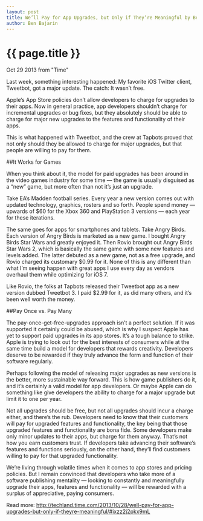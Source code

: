 ```yaml
---
layout: post
title: We’ll Pay for App Upgrades, but Only if They’re Meaningful by Ben Bajarin
author: Ben Bajarin
---
```


{{ page.title }}
================

<p class="meta">Oct 29 2013 from "Time" </p>

Last week, something interesting happened: My favorite iOS Twitter client, Tweetbot, got a major update. The catch: It wasn’t free.

Apple‘s App Store policies don’t allow developers to charge for upgrades to their apps. Now in general practice, app developers shouldn’t charge for incremental upgrades or bug fixes, but they absolutely should be able to charge for major new upgrades to the features and functionality of their apps.

This is what happened with Tweetbot, and the crew at Tapbots proved that not only should they be allowed to charge for major upgrades, but that people are willing to pay for them.

##It Works for Games

When you think about it, the model for paid upgrades has been around in the video games industry for some time — the game is usually disguised as a “new” game, but more often than not it’s just an upgrade.

Take EA’s Madden football series. Every year a new version comes out with updated technology, graphics, rosters and so forth. People spend money — upwards of $60 for the Xbox 360 and PlayStation 3 versions — each year for these iterations.

The same goes for apps for smartphones and tablets. Take Angry Birds. Each version of Angry Birds is marketed as a new game. I bought Angry Birds Star Wars and greatly enjoyed it. Then Rovio brought out Angry Birds Star Wars 2, which is basically the same game with some new features and levels added. The latter debuted as a new game, not as a free upgrade, and Rovio charged its customary $0.99 for it. None of this is any different than what I’m seeing happen with great apps I use every day as vendors overhaul them while optimizing for iOS 7.

Like Rovio, the folks at Tapbots released their Tweetbot app as a new version dubbed Tweetbot 3. I paid $2.99 for it, as did many others, and it’s been well worth the money.

##Pay Once vs. Pay Many

The pay-once-get-free-upgrades approach isn’t a perfect solution. If it was supported it certainly could be abused, which is why I suspect Apple has yet to support paid upgrades in its app stores. It’s a tough balance to strike. Apple is trying to look out for the best interests of consumers while at the same time build a model for developers that rewards creativity. Developers deserve to be rewarded if they truly advance the form and function of their software regularly.

Perhaps following the model of releasing major upgrades as new versions is the better, more sustainable way forward. This is how game publishers do it, and it’s certainly a valid model for app developers. Or maybe Apple can do something like give developers the ability to charge for a major upgrade but limit it to one per year.

Not all upgrades should be free, but not all upgrades should incur a charge either, and there’s the rub. Developers need to know that their customers will pay for upgraded features and functionality, the key being that those upgraded features and functionality are bona fide. Some developers make only minor updates to their apps, but charge for them anyway. That’s not how you earn customers trust. If developers take advancing their software’s features and functions seriously, on the other hand, they’ll find customers willing to pay for that upgraded functionality.

We’re living through volatile times when it comes to app stores and pricing policies. But I remain convinced that developers who take more of a software publishing mentality — looking to constantly and meaningfully upgrade their apps, features and functionality — will be rewarded with a surplus of appreciative, paying consumers.



Read more: http://techland.time.com/2013/10/28/well-pay-for-app-upgrades-but-only-if-theyre-meaningful/#ixzz2j2pkx9mL
